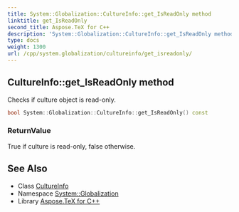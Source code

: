 ```yaml
---
title: System::Globalization::CultureInfo::get_IsReadOnly method
linktitle: get_IsReadOnly
second_title: Aspose.TeX for C++
description: 'System::Globalization::CultureInfo::get_IsReadOnly method. Checks if culture object is read-only in C++.'
type: docs
weight: 1300
url: /cpp/system.globalization/cultureinfo/get_isreadonly/
---
```

## CultureInfo::get_IsReadOnly method


Checks if culture object is read-only.

```cpp
bool System::Globalization::CultureInfo::get_IsReadOnly() const
```


### ReturnValue

True if culture is read-only, false otherwise.

## See Also

* Class [CultureInfo](../)
* Namespace [System::Globalization](../../)
* Library [Aspose.TeX for C++](../../../)
